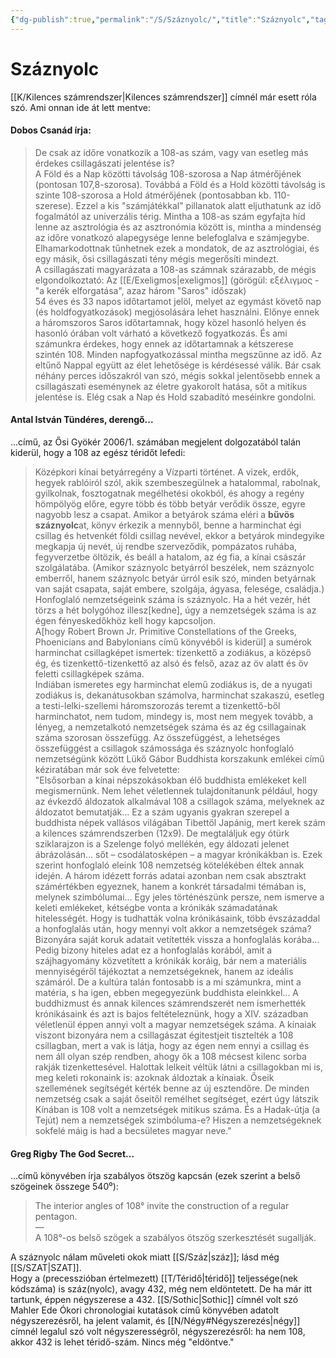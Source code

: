 ```yaml
---
{"dg-publish":true,"permalink":"/S/Száznyolc/","title":"Száznyolc","tags":["Englishtexttranslated"],"created":"2025-05-16T23:13","updated":"2025-05-16T23:14"}
---
```



# Száznyolc

[[K/Kilences számrendszer\|Kilences számrendszer]] címnél már esett róla szó. Ami onnan ide át lett mentve:  

#### Dobos Csanád írja:

> De csak az időre vonatkozik a 108-as szám, vagy van esetleg más érdekes csillagászati jelentése is?  
> A Föld és a Nap közötti távolság 108-szorosa a Nap átmérőjének (pontosan 107,8-szorosa). Továbbá a Föld és a Hold közötti távolság is szinte 108-szorosa a Hold átmérőjének (pontosabban kb. 110-szerese). Ezzel a kis "számjátékkal" pillanatok alatt eljuthatunk az idő fogalmától az univerzális térig. Mintha a 108-as szám egyfajta híd lenne az asztrológia és az asztronómia között is, mintha a mindenség az időre vonatkozó alapegysége lenne belefoglalva e számjegybe. Elhamarkodottnak tűnhetnek ezek a mondatok, de az asztrológiai, és egy másik, ősi csillagászati tény mégis megerősíti mindezt.  
> A csillagászati magyarázata a 108-as számnak szárazabb, de mégis elgondolkoztató: Az [[E/Exeligmos\|exeligmos]] (görögül: εξέλιγμος - "a kerék elforgatása", azaz három "Saros" időszak)  
> 54 éves és 33 napos időtartamot jelöl, melyet az egymást követő nap (és holdfogyatkozások) megjósolására lehet használni. Előnye ennek a háromszoros Saros időtartamnak, hogy közel hasonló helyen és hasonló órában volt várható a következő fogyatkozás. És ami számunkra érdekes, hogy ennek az időtartamnak a kétszerese szintén 108. Minden napfogyatkozással mintha megszűnne az idő. Az eltűnő Nappal együtt az élet lehetősége is kérdésessé válik. Bár csak néhány perces időszakról van szó, mégis sokkal jelentősebb ennek a csillagászati eseménynek az életre gyakorolt hatása, sőt a mitikus jelentése is. Elég csak a Nap és Hold szabadító meséinkre gondolni.  

#### Antal István Tündéres, derengő...

...című, az Ősi Gyökér 2006/1. számában megjelent dolgozatából talán kiderül, hogy a 108 az egész téridőt lefedi:  
> Középkori kínai betyárregény a Vízparti történet. A vizek, erdők, hegyek rablóiról szól, akik szembeszegülnek a hatalommal, rabolnak, gyilkolnak, fosztogatnak megélhetési okokból, és ahogy a regény hömpölyög előre, egyre több és több betyár verődik össze, egyre nagyobb lesz a csapat. Amikor a betyárok száma eléri a **bűvös száznyolc**at, könyv érkezik a mennyből, benne a harminchat égi csillag és hetvenkét földi csillag nevével, ekkor a betyárok mindegyike megkapja új nevét, új rendbe szerveződik, pompázatos ruhába, fegyverzetbe öltözik, és beáll a hatalom, az ég fia, a kínai császár szolgálatába. (Amikor száznyolc betyárról beszélek, nem száznyolc emberről, hanem száznyolc betyár úrról esik szó, minden betyárnak van saját csapata, saját embere, szolgája, ágyasa, felesége, családja.)  
> Honfoglaló nemzetségeink száma is száznyolc. Ha a hét vezér, hét törzs a hét bolygóhoz illesz\[kedne\], úgy a nemzetségek száma is az égen fényeskedőkhöz kell hogy kapcsoljon.  
> A\[hogy Robert Brown Jr. Primitive Constellations of the Greeks, Phoenicians and Babylonians című könyvéből is kiderül\] a sumérok harminchat csillagképet ismertek: tizenkettő a zodiákus, a középső ég, és tizenkettő-tizenkettő az alsó és felső, azaz az öv alatt és öv feletti csillagképek száma.  
> Indiában ismeretes egy harminchat elemű zodiákus is, de a nyugati zodiákus is, dekanátusokban számolva, harminchat szakaszú, esetleg a testi-lelki-szellemi háromszorozás teremt a tizenkettő-ből harminchatot, nem tudom, mindegy is, most nem megyek tovább, a lényeg, a nemzetalkotó nemzetségek száma és az ég csillagainak száma szorosan összefügg. Az összefüggést, a lehetséges összefüggést a csillagok számossága és száznyolc honfoglaló nemzetségünk között Lükő Gábor Buddhista korszakunk emlékei című kéziratában már sok éve felvetette:  
> "Elsősorban a kínai népszokásokban élő buddhista emlékeket kell megismernünk. Nem lehet véletlennek tulajdonítanunk például, hogy az évkezdő áldozatok alkalmával 108 a csillagok száma, melyeknek az áldozatot bemutatják... Ez a szám ugyanis gyakran szerepel a buddhista népek vallásos világában Tibettől Japánig, mert kerek szám a kilences számrendszerben (12x9). De megtaláljuk egy ótürk sziklarajzon is a Szelenge folyó mellékén, egy áldozati jelenet ábrázolásán... sőt – csodálatosképen – a magyar krónikákban is. Ezek szerint honfoglaló eleink 108 nemzetség kötelékében éltek annak idején. A három idézett forrás adatai azonban nem csak absztrakt számértékben egyeznek, hanem a konkrét társadalmi témában is, melynek szimbólumai... Egy jeles történészünk persze, nem ismerve a keleti emlékeket, kétségbe vonta a krónikák számadatának hitelességét. Hogy is tudhatták volna krónikásaink, több évszázaddal a honfoglalás után, hogy mennyi volt akkor a nemzetségek száma? Bizonyára saját koruk adatait vetítették vissza a honfoglalás korába... Pedig bizony hiteles adat ez a honfoglalás korából, amit a szájhagyomány közvetített a krónikák koráig, bár nem a materiális mennyiségéről tájékoztat a nemzetségeknek, hanem az ideális számáról. De a kultúra talán fontosabb is a mi számunkra, mint a matéria, s ha igen, ebben megegyezünk buddhista eleinkkel... A buddhizmust és annak kilences számrendszerét nem ismerhették krónikásaink és azt is bajos feltételeznünk, hogy a XIV. században véletlenül éppen annyi volt a magyar nemzetségek száma. A kínaiak viszont bizonyára nem a csillagászat égitestjeit tisztelték a 108 csillagban, mert a vak is látja, hogy az égen nem ennyi a csillag és nem áll olyan szép rendben, ahogy ők a 108 mécsest kilenc sorba rakják tizenkettesével. Halottak lelkeit véltük látni a csillagokban mi is, meg keleti rokonaink is: azoknak áldoztak a kínaiak. Őseik szellemének segítségét kérték benne az új esztendőre. De minden nemzetség csak a saját őseitől remélhet segítséget, ezért úgy látszik Kínában is 108 volt a nemzetségek mitikus száma. És a Hadak-útja (a Tejút) nem a nemzetségek szimbóluma-e? Hiszen a nemzetségeknek sokfelé máig is had a becsületes magyar neve."  

#### Greg Rigby The God Secret...

...című könyvében írja szabályos ötszög kapcsán (ezek szerint a belső szögeinek összege 540⁰):  
> The interior angles of 108° invite the construction of a regular pentagon.  
> —  
> A 108°-os belső szögek a szabályos ötszög szerkesztését sugallják.  

A száznyolc nálam műveleti okok miatt [[S/Száz\|száz]]; lásd még [[S/SZAT\|SZAT]].  
Hogy a (precesszióban értelmezett) [[T/Téridő\|téridő]] teljessége(nek kódszáma) is száz(nyolc), avagy 432, még nem eldöntetett. De ha már itt tartunk, éppen négyszerese a 432. [[S/Sothic\|Sothic]] címnél volt szó Mahler Ede Ókori chronologiai kutatások című könyvében adatolt négyszerezésről, ha jelent valamit, és [[N/Négy#Négyszerezés\|négy]] címnél legalul szó volt négyszerességről, négyszerezésről: ha nem 108, akkor 432 is lehet téridő-szám. Nincs még "eldöntve."  